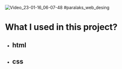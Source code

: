 ![Video_23-01-16_06-07-48](https://user-images.githubusercontent.com/118988723/212590332-f2f6b275-44df-4848-bfaf-ac8d8a219f4f.gif)
#paralaks_web_desing
# What I used in this project?
- ## html
- ## css
